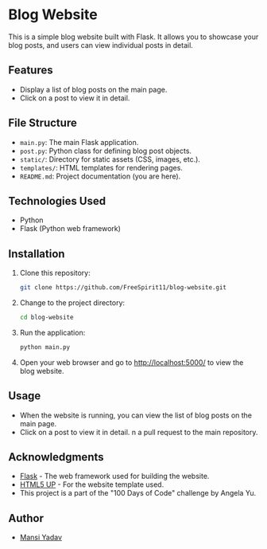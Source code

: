 # Blog Website

This is a simple blog website built with Flask. It allows you to showcase your blog posts, and users can view individual posts in detail.

## Features

- Display a list of blog posts on the main page.
- Click on a post to view it in detail.

## File Structure

- `main.py`: The main Flask application.
- `post.py`: Python class for defining blog post objects.
- `static/`: Directory for static assets (CSS, images, etc.).
- `templates/`: HTML templates for rendering pages.
- `README.md`: Project documentation (you are here).

## Technologies Used

- Python
- Flask (Python web framework)

## Installation

1. Clone this repository:

   ```bash
   git clone https://github.com/FreeSpirit11/blog-website.git
   ```

2. Change to the project directory:

   ```bash
   cd blog-website
   ```
3. Run the application:

   ```bash
   python main.py
   ```

4. Open your web browser and go to [http://localhost:5000/](http://localhost:5000/) to view the blog website.

## Usage

- When the website is running, you can view the list of blog posts on the main page.
- Click on a post to view it in detail.
n a pull request to the main repository.

## Acknowledgments

- [Flask](https://flask.palletsprojects.com/) - The web framework used for building the website.
- [HTML5 UP](https://html5up.net/) - For the website template used.
- This project is a part of the "100 Days of Code" challenge by Angela Yu.

## Author
- [Mansi Yadav](https://github.com/FreeSpirit11/blog-website)
